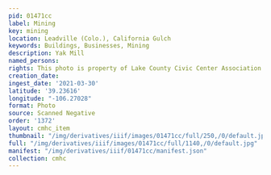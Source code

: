 ```yaml
---
pid: 01471cc
label: Mining
key: mining
location: Leadville (Colo.), California Gulch
keywords: Buildings, Businesses, Mining
description: Yak Mill
named_persons: 
rights: This photo is property of Lake County Civic Center Association.
creation_date: 
ingest_date: '2021-03-30'
latitude: '39.23616'
longitude: "-106.27028"
format: Photo
source: Scanned Negative
order: '1372'
layout: cmhc_item
thumbnail: "/img/derivatives/iiif/images/01471cc/full/250,/0/default.jpg"
full: "/img/derivatives/iiif/images/01471cc/full/1140,/0/default.jpg"
manifest: "/img/derivatives/iiif/01471cc/manifest.json"
collection: cmhc
---
```


